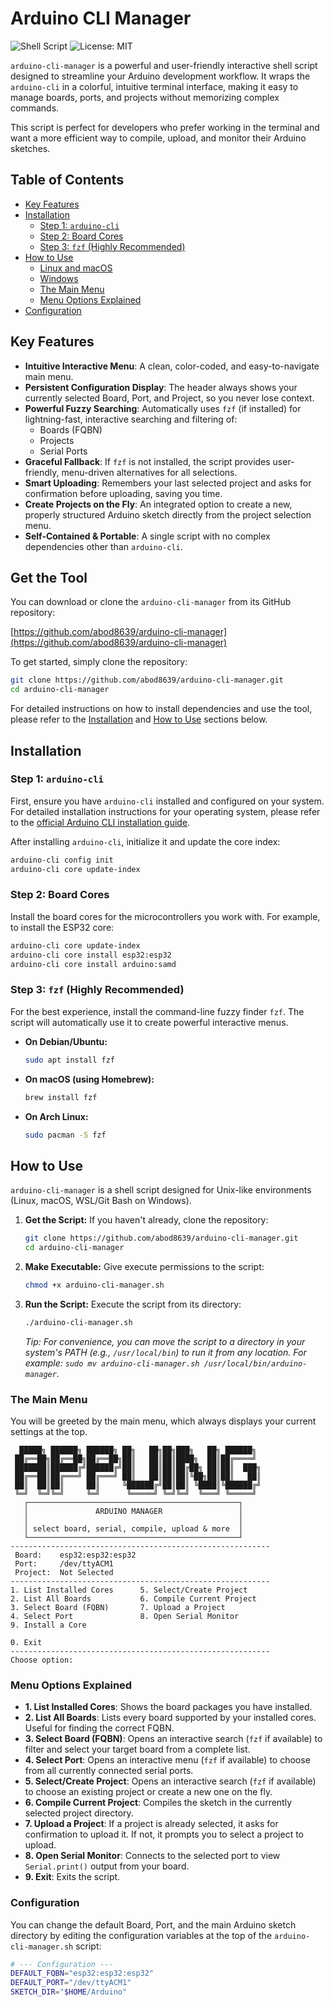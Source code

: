 # Arduino CLI Manager

![Shell Script](https://img.shields.io/badge/Shell-Bash-blue.svg)
![License: MIT](https://img.shields.io/badge/License-MIT-yellow.svg)

`arduino-cli-manager` is a powerful and user-friendly interactive shell script designed to streamline your Arduino development workflow. It wraps the `arduino-cli` in a colorful, intuitive terminal interface, making it easy to manage boards, ports, and projects without memorizing complex commands.

This script is perfect for developers who prefer working in the terminal and want a more efficient way to compile, upload, and monitor their Arduino sketches.

## Table of Contents

- [Key Features](#key-features)
- [Installation](#installation)
  - [Step 1: `arduino-cli`](#step-1-arduino-cli)
  - [Step 2: Board Cores](#step-2-board-cores)
  - [Step 3: `fzf` (Highly Recommended)](#step-3-fzf-highly-recommended)
- [How to Use](#how-to-use)
  - [Linux and macOS](#linux-and-macos)
  - [Windows](#windows)
  - [The Main Menu](#the-main-menu)
  - [Menu Options Explained](#menu-options-explained)
- [Configuration](#configuration)

## Key Features

- **Intuitive Interactive Menu**: A clean, color-coded, and easy-to-navigate main menu.
- **Persistent Configuration Display**: The header always shows your currently selected Board, Port, and Project, so you never lose context.
- **Powerful Fuzzy Searching**: Automatically uses `fzf` (if installed) for lightning-fast, interactive searching and filtering of:
  - Boards (FQBN)
  - Projects
  - Serial Ports
- **Graceful Fallback**: If `fzf` is not installed, the script provides user-friendly, menu-driven alternatives for all selections.
- **Smart Uploading**: Remembers your last selected project and asks for confirmation before uploading, saving you time.
- **Create Projects on the Fly**: An integrated option to create a new, properly structured Arduino sketch directly from the project selection menu.
- **Self-Contained & Portable**: A single script with no complex dependencies other than `arduino-cli`.

## Get the Tool

You can download or clone the `arduino-cli-manager` from its GitHub repository:

[https://github.com/abod8639/arduino-cli-manager](https://github.com/abod8639/arduino-cli-manager)

To get started, simply clone the repository:

```bash
git clone https://github.com/abod8639/arduino-cli-manager.git
cd arduino-cli-manager
```

For detailed instructions on how to install dependencies and use the tool, please refer to the [Installation](#installation) and [How to Use](#how-to-use) sections below.

## Installation

### Step 1: `arduino-cli`

First, ensure you have `arduino-cli` installed and configured on your system. For detailed installation instructions for your operating system, please refer to the [official Arduino CLI installation guide](https://arduino.github.io/arduino-cli/latest/installation/).

After installing `arduino-cli`, initialize it and update the core index:
```bash
arduino-cli config init
arduino-cli core update-index
```

### Step 2: Board Cores

Install the board cores for the microcontrollers you work with. For example, to install the ESP32 core:

```bash
arduino-cli core update-index
arduino-cli core install esp32:esp32
arduino-cli core install arduino:samd
```

### Step 3: `fzf` (Highly Recommended)

For the best experience, install the command-line fuzzy finder `fzf`. The script will automatically use it to create powerful interactive menus.

- **On Debian/Ubuntu:**
  ```bash
  sudo apt install fzf
  ```
- **On macOS (using Homebrew):**
  ```bash
  brew install fzf
  ```
- **On Arch Linux:**
  ```bash
  sudo pacman -S fzf
  ```

## How to Use

`arduino-cli-manager` is a shell script designed for Unix-like environments (Linux, macOS, WSL/Git Bash on Windows).

1.  **Get the Script:** If you haven't already, clone the repository:
    ```bash
    git clone https://github.com/abod8639/arduino-cli-manager.git
    cd arduino-cli-manager
    ```
2.  **Make Executable:** Give execute permissions to the script:
    ```bash
    chmod +x arduino-cli-manager.sh
    ```
3.  **Run the Script:** Execute the script from its directory:
    ```bash
    ./arduino-cli-manager.sh
    ```
    *Tip: For convenience, you can move the script to a directory in your system's PATH (e.g., `/usr/local/bin`) to run it from any location. For example: `sudo mv arduino-cli-manager.sh /usr/local/bin/arduino-manager`.*

### The Main Menu

You will be greeted by the main menu, which always displays your current settings at the top.

```
  █████╗ ██████╗ ██████╗ ██╗   ██╗██╗███╗   ██╗ ██████╗ 
 ██╔══██╗██╔══██╗██╔══██╗██║   ██║██║████╗  ██║██╔════╝ 
 ███████║██████╔╝██████╔╝██║   ██║██║██╔██╗ ██║██║  ███╗
 ██╔══██║██╔═══╝ ██╔═══╝ ██║   ██║██║██║╚██╗██║██║   ██║
 ██║  ██║██║     ██║     ╚██████╔╝██║██║ ╚████║╚██████╔╝
 ╚═╝  ╚═╝╚═╝     ╚═╝      ╚═════╝ ╚═╝╚═╝  ╚═══╝ ╚═════╝ 
   ┌───────────────────────────────────────────────┐
   │               ARDUINO MANAGER                 │
   │                                               │
   │ select board, serial, compile, upload & more  │
   └───────────────────────────────────────────────┘
----------------------------------------------------------
 Board:    esp32:esp32:esp32 
 Port:     /dev/ttyACM1
 Project:  Not Selected
----------------------------------------------------------
1. List Installed Cores      5. Select/Create Project
2. List All Boards           6. Compile Current Project
3. Select Board (FQBN)       7. Upload a Project
4. Select Port               8. Open Serial Monitor
9. Install a Core

0. Exit
----------------------------------------------------------
Choose option: 
```

### Menu Options Explained

- **1. List Installed Cores**: Shows the board packages you have installed.
- **2. List All Boards**: Lists every board supported by your installed cores. Useful for finding the correct FQBN.
- **3. Select Board (FQBN)**: Opens an interactive search (`fzf` if available) to filter and select your target board from a complete list.
- **4. Select Port**: Opens an interactive menu (`fzf` if available) to choose from all currently connected serial ports.
- **5. Select/Create Project**: Opens an interactive search (`fzf` if available) to choose an existing project or create a new one on the fly.
- **6. Compile Current Project**: Compiles the sketch in the currently selected project directory.
- **7. Upload a Project**: If a project is already selected, it asks for confirmation to upload it. If not, it prompts you to select a project to upload.
- **8. Open Serial Monitor**: Connects to the selected port to view `Serial.print()` output from your board.
- **9. Exit**: Exits the script.

### Configuration

You can change the default Board, Port, and the main Arduino sketch directory by editing the configuration variables at the top of the `arduino-cli-manager.sh` script:

```bash
# --- Configuration ---
DEFAULT_FQBN="esp32:esp32:esp32"
DEFAULT_PORT="/dev/ttyACM1"
SKETCH_DIR="$HOME/Arduino"
```